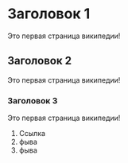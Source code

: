 <!-- TITLE: Главная страница -->
<!-- SUBTITLE: Дела давно минувших дней... -->

# Заголовок 1
Это первая страница википедии!
## Заголовок 2
Это первая страница википедии!
### Заголовок 3

Это первая страница википедии!



1. Ссылка
2. фыва
3. фыва
